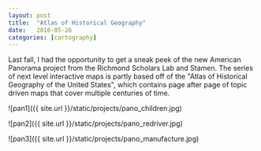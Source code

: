 ```yaml
---
layout: post
title:  "Atlas of Historical Geography"
date:   2016-05-26
categories: [cartography]
---
```


Last fall, I had the opportunity to get a sneak peek of the new American Panorama project from the Richmond Scholars Lab and Stamen. The series of next level interactive maps is partly based off of the "Atlas of Historical Geography of the United States", which contains page after page of topic driven maps that cover multiple centuries of time.  

![pan1]({{ site.url }}/static/projects/pano_children.jpg)  

![pan2]({{ site.url }}/static/projects/pano_redriver.jpg)  

![pan3]({{ site.url }}/static/projects/pano_manufacture.jpg)  
